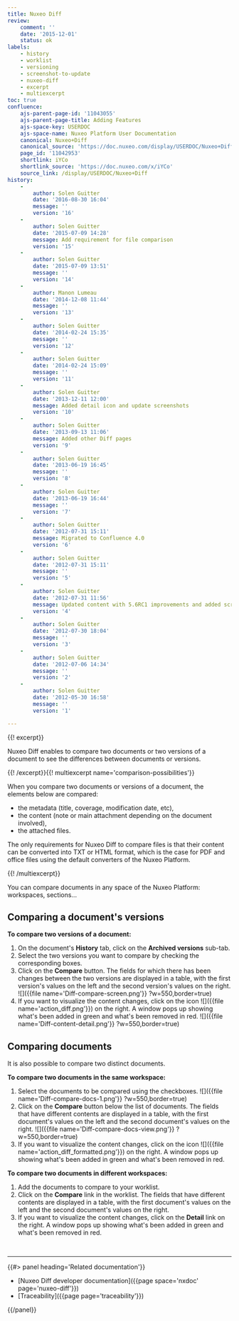 ```yaml
---
title: Nuxeo Diff
review:
    comment: ''
    date: '2015-12-01'
    status: ok
labels:
    - history
    - worklist
    - versioning
    - screenshot-to-update
    - nuxeo-diff
    - excerpt
    - multiexcerpt
toc: true
confluence:
    ajs-parent-page-id: '11043055'
    ajs-parent-page-title: Adding Features
    ajs-space-key: USERDOC
    ajs-space-name: Nuxeo Platform User Documentation
    canonical: Nuxeo+Diff
    canonical_source: 'https://doc.nuxeo.com/display/USERDOC/Nuxeo+Diff'
    page_id: '11042953'
    shortlink: iYCo
    shortlink_source: 'https://doc.nuxeo.com/x/iYCo'
    source_link: /display/USERDOC/Nuxeo+Diff
history:
    - 
        author: Solen Guitter
        date: '2016-08-30 16:04'
        message: ''
        version: '16'
    - 
        author: Solen Guitter
        date: '2015-07-09 14:28'
        message: Add requirement for file comparison
        version: '15'
    - 
        author: Solen Guitter
        date: '2015-07-09 13:51'
        message: ''
        version: '14'
    - 
        author: Manon Lumeau
        date: '2014-12-08 11:44'
        message: ''
        version: '13'
    - 
        author: Solen Guitter
        date: '2014-02-24 15:35'
        message: ''
        version: '12'
    - 
        author: Solen Guitter
        date: '2014-02-24 15:09'
        message: ''
        version: '11'
    - 
        author: Solen Guitter
        date: '2013-12-11 12:00'
        message: Added detail icon and update screenshots
        version: '10'
    - 
        author: Solen Guitter
        date: '2013-09-13 11:06'
        message: Added other Diff pages
        version: '9'
    - 
        author: Solen Guitter
        date: '2013-06-19 16:45'
        message: ''
        version: '8'
    - 
        author: Solen Guitter
        date: '2013-06-19 16:44'
        message: ''
        version: '7'
    - 
        author: Solen Guitter
        date: '2012-07-31 15:11'
        message: Migrated to Confluence 4.0
        version: '6'
    - 
        author: Solen Guitter
        date: '2012-07-31 15:11'
        message: ''
        version: '5'
    - 
        author: Solen Guitter
        date: '2012-07-31 11:56'
        message: Updated content with 5.6RC1 improvements and added screenshots
        version: '4'
    - 
        author: Solen Guitter
        date: '2012-07-30 18:04'
        message: ''
        version: '3'
    - 
        author: Solen Guitter
        date: '2012-07-06 14:34'
        message: ''
        version: '2'
    - 
        author: Solen Guitter
        date: '2012-05-30 16:58'
        message: ''
        version: '1'

---
```

{{! excerpt}}

Nuxeo Diff enables to compare two documents or two versions of a document to see the differences between documents or versions.

{{! /excerpt}}{{! multiexcerpt name='comparison-possibilities'}}

When you compare two documents or versions of a document, the elements below are compared:

*   the metadata (title, coverage, modification date, etc),
*   the content (note or main attachment depending on the document involved),
*   the attached files.

The only requirements for Nuxeo Diff to compare files is that their content can be converted into TXT or HTML format, which is the case for PDF and office files using the default converters of the Nuxeo Platform.

{{! /multiexcerpt}}

You can compare documents in any space of the Nuxeo Platform: workspaces, sections...

## Comparing a document's versions

**To compare two versions of a document:**

1.  On the document's **History** tab, click on the **Archived versions** sub-tab.
2.  Select the two versions you want to compare by checking the corresponding boxes.
3.  Click on the **Compare** button.
    The fields for which there has been changes between the two versions are displayed in a table, with the first version's values on the left and the second version's values on the right.
    ![]({{file name='Diff-compare-screen.png'}} ?w=550,border=true)
4.  If you want to visualize the content changes, click on the icon ![]({{file name='action_diff.png'}}) on the right.
    A window pops up showing what's been added in green and what's been removed in red.
    ![]({{file name='Diff-content-detail.png'}} ?w=550,border=true)

## Comparing documents

It is also possible to compare two distinct documents.

**To compare two documents in the same workspace:**

1.  Select the documents to be compared using the checkboxes.
    ![]({{file name='Diff-compare-docs-1.png'}} ?w=550,border=true)
2.  Click on the **Compare** button below the list of documents.
    The fields that have different contents are displayed in a table, with the first document's values on the left and the second document's values on the right.
    ![]({{file name='Diff-compare-docs-view.png'}} ?w=550,border=true)
3.  If you want to visualize the content changes, click on the icon ![]({{file name='action_diff_formatted.png'}}) on the right.
    A window pops up showing what's been added in green and what's been removed in red.

**To compare two documents in different workspaces:**

1.  Add the documents to compare to your worklist.
2.  Click on the **Compare** link in the worklist.
    The fields that have different contents are displayed in a table, with the first document's values on the left and the second document's values on the right.
3.  If you want to visualize the content changes, click on the **Detail** link on the right.
    A window pops up showing what's been added in green and what's been removed in red.

&nbsp;

* * *

<div class="row" data-equalizer data-equalize-on="medium"><div class="column medium-6">{{#> panel heading='Related documentation'}}

*   [Nuxeo Diff developer documentation]({{page space='nxdoc' page='nuxeo-diff'}})
*   [Traceability]({{page page='traceability'}})

{{/panel}}</div><div class="column medium-6">

&nbsp;

</div></div>
